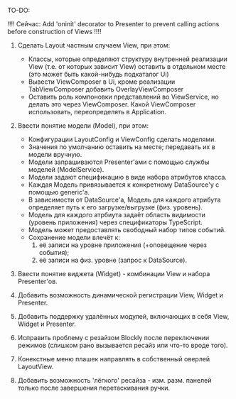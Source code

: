 TO-DO:

!!!! Сейчас: Add 'oninit' decorator to Presenter to prevent calling actions before construction of Views !!!!

1. Сделать Layout частным случаем View, при этом:
    * Классы, которые определяют структуру внутренней реализации View (т.е. от которых зависит View)
    оставить в отдельном месте (это может быть какой-нибудь подкаталог Ui)
    * Вывести ViewComposer в Ui, кроме реализации TabViewComposer добавить OverlayViewComposer
    * Оставить роль компоновки представлений во ViewService, но делать это через ViewComposer.
    Какой ViewComposer использовать, переопределять в Application.
2. Ввести понятие модели (Model), при этом:
    * Конфигурации LayoutConfig и ViewConfig сделать моделями.
    * Значения по умолчанию оставить на месте; передавать их в модели вручную.
    * Модели запрашиваются Presenter'ами с помощью службы моделей (ModelService).
    * Модели задают спецификацию в виде набора атрибутов класса.
    * Каждая Модель привязывается к конкретному DataSource'у с помощью generic'а.
    * В зависимости от DataSource'а, Модель для каждого атрибута определяет путь к его загрузке/выгрузке (физ. уровень).
    * Модель для каждого атрбиута задаёт область видимости (уровень приложения) через спецификаторы TypeScript.
    * Модель может предоставлять свободный набор типов событий.
    * Сохранение модели влечёт к: 
        1) её записи на уровне приложения (+оповещение через события);
        2) её записи на физ. уровне (запрос к DataSource).
3. Ввести понятие виджета (Widget) - комбинации View и набора Presenter'ов.
4. Добавить возможность динамической регистрации View, Widget и Presenter.
5. Добавить поддержку удалённых модулей, включающих в себя View, Widget и Presenter.

6. Исправить проблему с резайзом Blockly после переключении режимов (слишком рано вызывается ресайз или что-то вроде того).
7. Конекстные меню плашек направлять в собственный оверлей LayoutView.
8. Добавить возможность 'лёгкого' ресайза - изм. разм. панелей только после завершения перетаскивания ручки.
